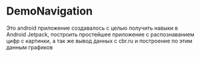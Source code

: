 # DemoNavigation
Это android приложение создавалось с целью получить навыки в Android Jetpack, 
построить простейшее приложение с распознаванием цифр с картинки,
а так же вывод данных с cbr.ru и построение по этим данным графиков
